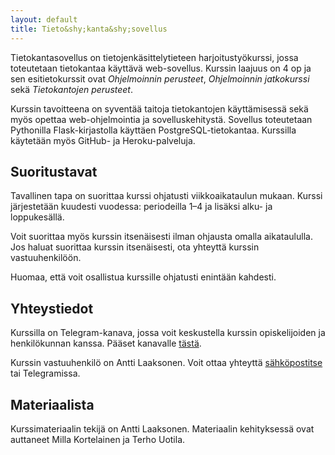 ```yaml
---
layout: default
title: Tieto&shy;kanta&shy;sovellus
---
```


Tietokantasovellus on tietojenkäsittelytieteen harjoitustyökurssi, jossa toteutetaan tietokantaa käyttävä web-sovellus. Kurssin laajuus on 4 op ja sen esitietokurssit ovat _Ohjelmoinnin perusteet_, _Ohjelmoinnin jatkokurssi_ sekä _Tietokantojen perusteet_.

Kurssin tavoitteena on syventää taitoja tietokantojen käyttämisessä sekä myös opettaa web-ohjelmointia ja sovelluskehitystä. Sovellus toteutetaan Pythonilla Flask-kirjastolla käyttäen PostgreSQL-tietokantaa. Kurssilla käytetään myös GitHub- ja Heroku-palveluja.

## Suoritustavat

Tavallinen tapa on suorittaa kurssi ohjatusti viikkoaikataulun mukaan. Kurssi järjestetään kuudesti vuodessa: periodeilla 1–4 ja lisäksi alku- ja loppukesällä.

Voit suorittaa myös kurssin itsenäisesti ilman ohjausta omalla aikataululla. Jos haluat suorittaa kurssin itsenäisesti, ota yhteyttä kurssin vastuuhenkilöön.

Huomaa, että voit osallistua kurssille ohjatusti enintään kahdesti.

## Yhteystiedot

Kurssilla on Telegram-kanava, jossa voit keskustella kurssin opiskelijoiden ja henkilökunnan kanssa. Pääset kanavalle [tästä](https://t.me/tkt_tsoha).

Kurssin vastuuhenkilö on Antti Laaksonen. Voit ottaa yhteyttä [sähköpostitse](mailto:ahslaaks@cs.helsinki.fi) tai Telegramissa.

## Materiaalista

Kurssimateriaalin tekijä on Antti Laaksonen. Materiaalin kehityksessä ovat auttaneet Milla Kortelainen ja Terho Uotila.